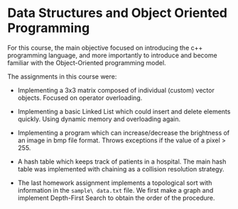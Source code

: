 # Data Structures and Object Oriented Programming

For this course, the main objective focused on introducing  the c++ 
programming language, and more importantly to introduce and become 
familiar with the Object-Oriented programming model.

The assignments in this course were: 

- Implementing a 3x3 matrix composed of individual (custom) vector objects.
Focused on operator overloading.

- Implementing a basic Linked List which could insert and delete elements quickly.
Using dynamic memory and overloading again.

- Implementing a program which can increase/decrease the brightness of an image in
bmp file format. Throws exceptions if the value of a pixel > 255.

- A hash table which keeps track of patients in a hospital. The main hash table was 
implemented with chaining as a collision resolution strategy.

- The last homework assignment implements a topological sort with information in the 
`sample\ data.txt` file. We first make a graph and implement Depth-First Search to 
obtain the order of the procedure. 
